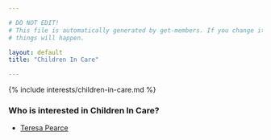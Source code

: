 ```yaml
---

# DO NOT EDIT!
# This file is automatically generated by get-members. If you change it, bad
# things will happen.

layout: default
title: "Children In Care"

---
```


{% include interests/children-in-care.md %}

### Who is interested in Children In Care?


* [Teresa Pearce](../members/teresa-pearce.html)
